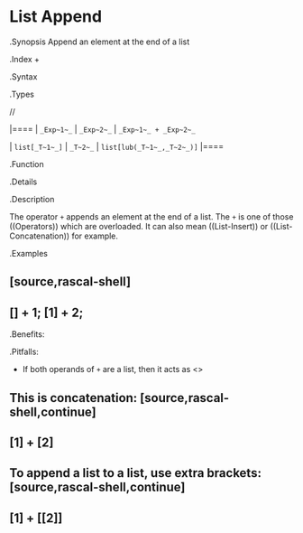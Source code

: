 # List Append

.Synopsis
Append an element at the end of a list

.Index
+

.Syntax

.Types

//

|====
| `_Exp~1~_`     |  `_Exp~2~_`     | `_Exp~1~_ + _Exp~2~_`      

| `list[_T~1~_]` |  `_T~2~_`       | `list[lub(_T~1~_,_T~2~_)]` 
|====

.Function

.Details

.Description

The operator `+` appends an element at the end of a list. The `+` is one of those ((Operators)) which are overloaded. It can also mean ((List-Insert)) or ((List-Concatenation)) for example.

.Examples

[source,rascal-shell]
----
[] + 1;
[1] + 2;
----

.Benefits:

.Pitfalls:

* If both operands of `+` are a list, then it acts as <<List Concatenation>> 

This is concatenation:
[source,rascal-shell,continue]
----
[1] + [2]
----

To append a list to a list, use extra brackets:
[source,rascal-shell,continue]
----
[1] + [[2]]
----

